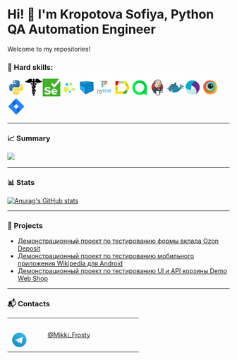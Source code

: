 # Hi! 👋 I'm Kropotova Sofiya, Python QA Automation Engineer

Welcome to my repositories!

### 🧠 Hard skills:
<img src="icons/python_logo_and_wordmark.svg" height="40" width="40" /><img src="icons/requests.png" height="40" width="40" /><img src="icons/selenium.png" height="40" width="40" /><img src="icons/selene.png" height="40" width="40" /><img src="icons/selenoid.svg" height="40" width="40" /><img src="icons/pytest_logo.svg" height="40" width="40" /><img src="icons/allure_Report.svg" height="40" width="40" /><img src="icons/allure_EE.svg" height="40" width="40" /><img src="icons/jenkins.svg" height="40" width="40" /><img src="icons/docker.svg" height="40" width="40" /><img src="icons/appium.svg" height="40" width="40" /><img src="icons/browserstack.svg" height="40" width="40" /><img src="icons/jira.svg" height="40" width="40" />

---

### 📈 Summary
![](https://github-profile-summary-cards.vercel.app/api/cards/profile-details?username=MikkiFrosty)

---

### 📊 Stats
[![Anurag's GitHub stats](https://github-readme-stats.vercel.app/api?username=MikkiFrosty)](https://github.com/MikkiFrosty/github-readme-stats)

---

### 🚀 Projects

- [Демонстрационный проект по тестированию формы вклада Ozon Deposit](https://github.com/MikkiFrosty/QA_GURU)
- [Демонстрационный проект по тестированию мобильного приложения Wikipedia для Android](https://github.com/MikkiFrosty/Mobile)
- [Демонстрационный проект по тестированию UI и API корзины Demo Web Shop](https://github.com/MikkiFrosty/API_UI)

---

### 📬 Contacts

<table width="100%" border="0">
  <tr>
    <td width="70" height="70" valign="bottom"><img src="icons/telegram.svg" height="40" width="40"></td>
    <td width="200" height="70" valign="middle"><a href="https://t.me/Mikki_Frosty">@Mikki_Frosty</a></td>
  </tr>
</table>